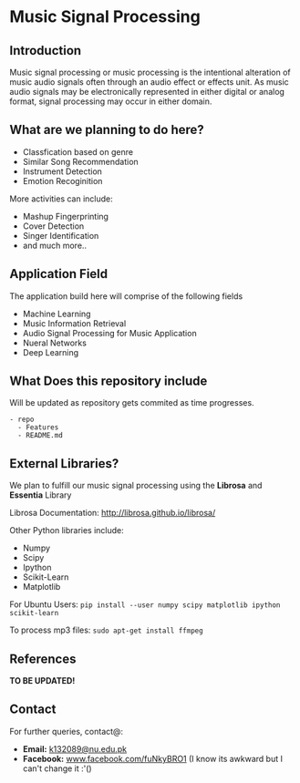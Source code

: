 # Music Signal Processing

## Introduction 

Music signal processing or music processing is the intentional alteration of music audio signals often through an audio effect or effects unit. As music audio signals may be electronically represented in either digital or analog format, signal processing may occur in either domain.

## What are we planning to do here?

- Classfication based on genre
- Similar Song Recommendation
- Instrument Detection
- Emotion Recoginition

More activities can include:

- Mashup Fingerprinting
- Cover Detection
- Singer Identification
- and much more..

## Application Field

The application build here will comprise of the following fields

- Machine Learning
- Music Information Retrieval
- Audio Signal Processing for Music Application
- Nueral Networks
- Deep Learning

## What Does this repository include

Will be updated as repository gets commited as time progresses.

```
- repo
  - Features
  - README.md 
```

## External Libraries?

We plan to fulfill our music signal processing using the **Librosa** and **Essentia** Library

Librosa Documentation: http://librosa.github.io/librosa/

Other Python libraries include:

- Numpy
- Scipy
- Ipython
- Scikit-Learn
- Matplotlib

For Ubuntu Users: ```pip install --user numpy scipy matplotlib ipython scikit-learn```

To process mp3 files: ```sudo apt-get install ffmpeg```

## References

**TO BE UPDATED!**

## Contact

For further queries, contact@:

- **Email:**  k132089@nu.edu.pk
- **Facebook:**  www.facebook.com/fuNkyBRO1 (I know its awkward but I can't change it :'()
